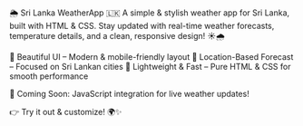 🌦️ Sri Lanka WeatherApp 🇱🇰
A simple & stylish weather app for Sri Lanka, built with HTML & CSS. Stay updated with real-time weather forecasts, temperature details, and a clean, responsive design! ☀️🌧️

🔹 Beautiful UI – Modern & mobile-friendly layout
🔹 Location-Based Forecast – Focused on Sri Lankan cities
🔹 Lightweight & Fast – Pure HTML & CSS for smooth performance

🚀 Coming Soon: JavaScript integration for live weather updates!

👉 Try it out & customize! 🌍✨
